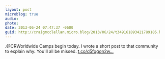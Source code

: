 ```yaml
---
layout: post
microblog: true
audio: 
photo: 
date: 2013-06-24 07:47:37 -0600
guid: http://craigmcclellan.micro.blog/2013/06/24/t349161893421789185.html
---
```

.@CRWorldwide Camps begin today. I wrote a short post to that community to explain why. You'll all be missed. [t.co/d5fogon2w...](http://t.co/d5fogon2w9)
